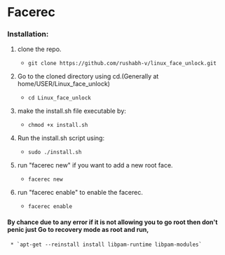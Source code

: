 
# Facerec

### Installation:
1. clone the repo.

     * `git clone https://github.com/rushabh-v/linux_face_unlock.git`

1. Go to the cloned directory using cd.(Generally at home/USER/Linux_face_unlock)

     * `cd Linux_face_unlock`

1. make the install.sh file executable by:

     * `chmod +x install.sh`

1. Run the install.sh script using:

      * `sudo ./install.sh`

1. run "facerec new" if you want to add a new root face.

     * `facerec new`
     
 1. run "facerec enable" to enable the facerec.

     * `facerec enable`

#### By chance due to any error if it is not allowing you to go root then don't penic just Go to recovery mode as root and run,

     * `apt-get --reinstall install libpam-runtime libpam-modules`

